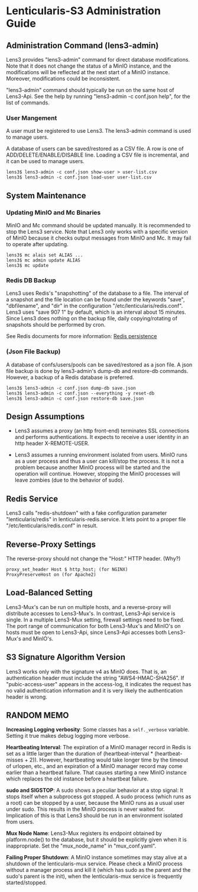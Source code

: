 # Lenticularis-S3 Administration Guide

## Administration Command (lens3-admin)

Lens3 provides "lens3-admin" command for direct database
modifications.  Note that it does not change the status of a MinIO
instance, and the modifications will be reflected at the next start of
a MinIO instance.  Moreover, modifications could be inconsistent.

"lens3-admin" command should typically be run on the same host of
Lens3-Api.  See the help by running "lens3-admin -c conf.json help",
for the list of commands.

### User Mangement

A user must be registered to use Lens3.  The lens3-admin command is
used to manage users.

A database of users can be saved/restored as a CSV file.  A row is one
of ADD/DELETE/ENABLE/DISABLE line.  Loading a CSV file is incremental,
and it can be used to manage users.

```
lens3$ lens3-admin -c conf.json show-user > user-list.csv
lens3$ lens3-admin -c conf.json load-user user-list.csv
```

## System Maintenance

### Updating MinIO and Mc Binaries

MinIO and Mc command should be updated manually.  It is recommended to
stop the Lens3 service.  Note that Lens3 only works with a specific
version of MinIO because it checks output messages from MinIO and Mc.
It may fail to operate after updating.

```
lens3$ mc alais set ALIAS ...
lens3$ mc admin update ALIAS
lens3$ mc update
```

### Redis DB Backup

Lens3 uses Redis's "snapshotting" of the database to a file.  The
interval of a snapshot and the file location can be found under the
keywords "save", "dbfilename", and "dir" in the configuration
"/etc/lenticularis/redis.conf".  Lens3 uses "save 907 1" by default,
which is an interval about 15 minutes.  Since Lens3 does nothing on
the backup file, daily copying/rotating of snapshots should be
performed by cron.

See Redis documents for more information: [Redis
persistence](https://redis.io/docs/manual/persistence/)

### (Json File Backup)

A database of confs/users/pools can be saved/restored as a json file.
A json file backup is done by lens3-admin's dump-db and restore-db
commands.  However, a backup of a Redis database is preferred.

```
lens3$ lens3-admin -c conf.json dump-db save.json
lens3$ lens3-admin -c conf.json --everything -y reset-db
lens3$ lens3-admin -c conf.json restore-db save.json
```

## Design Assumptions

* Lens3 assumes a proxy (an http front-end) terminates SSL connections
  and performs authentications.  It expects to receive a user identity
  in an http header X-REMOTE-USER.

* Lens3 assumes a running environment isolated from users.  MinIO runs
  as a user process and thus a user can kill/stop the process.  It is
  not a problem because another MinIO process will be started and the
  operation will continue.  However, stopping the MinIO processes will
  leave zombies (due to the behavior of sudo).

## Redis Service

Lens3 calls "redis-shutdown" with a fake configuration parameter
"lenticularis/redis" in lenticularis-redis.service.  It lets point to
a proper file "/etc/lenticularis/redis.conf" in result.

## Reverse-Proxy Settings

The reverse-proxy should not change the "Host:" HTTP header.  (Why?)

```
proxy_set_header Host $ http_host; (for NGINX)
ProxyPreserveHost on (for Apache2)
```

## Load-Balanced Setting

Lens3-Mux's can be run on multiple hosts, and a reverse-proxy will
distribute accesses to Lens3-Mux's.  In contrast, Lens3-Api service is
single.  In a multiple Lens3-Mux setting, firewall settings need to be
fixed.  The port range of communication for both Lens3-Mux's and
MinIO's on hosts must be open to Lens3-Api, since Lens3-Api accesses
both Lens3-Mux's and MinIO's.

## S3 Signature Algorithm Version

Lens3 works only with the signature v4 as MinIO does.  That is, an
authentication header must include the string "AWS4-HMAC-SHA256".  If
"pubic-access-user" appears in the access-log, it indicates the
request has no valid authentication information and it is very likely
the authentication header is wrong.

## RANDOM MEMO

__Increasing Logging verbosity__: Some classes has a `self._verbose`
variable.  Setting it true makes debug logging more verbose.

__Heartbeating Interval__: The expiration of a MinIO manager record in
Redis is set as a little larger than the duration of
(heartbeat-interval * (heartbeat-misses + 2)).  However, heartbeating
would take longer time by the timeout of urlopen, etc., and an
expiration of a MinIO manager record may come earlier than a heartbeat
failure.  That causes starting a new MinIO instance which replaces the
old instance before a heartbeat failure.

__sudo and SIGSTOP__: A sudo shows a peculiar behavior at a stop
signal: It stops itself when a subprocess got stopped.  A sudo process
(which runs as a root) can be stopped by a user, because the MinIO
runs as a usual user under sudo.  This results in the MinIO process is
never waited for.  Implication of this is that Lens3 should be run in
an environment isolated from users.

__Mux Node Name__: Lens3-Mux registers its endpoint obtained by
platform.node() to the database, but it should be explicitly given
when it is inappropriate.  Set the "mux_node_name" in "mux_conf.yaml".

__Failing Proper Shutdown__: A MinIO instance sometimes may stay alive
at a shutdown of the lenticularis-mux service.  Please check a MinIO
process without a manager process and kill it (which has sudo as the
parent and the sudo's parent is the init), when the lenticularis-mux
service is frequently started/stopped.
